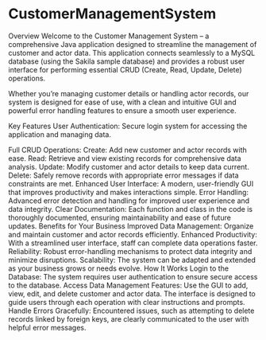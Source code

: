 # CustomerManagementSystem
Overview
Welcome to the Customer Management System – a comprehensive Java application designed to streamline the management of customer and actor data. This application connects seamlessly to a MySQL database (using the Sakila sample database) and provides a robust user interface for performing essential CRUD (Create, Read, Update, Delete) operations.

Whether you’re managing customer details or handling actor records, our system is designed for ease of use, with a clean and intuitive GUI and powerful error handling features to ensure a smooth user experience.

Key Features
User Authentication: Secure login system for accessing the application and managing data.

Full CRUD Operations:
Create: Add new customer and actor records with ease.
Read: Retrieve and view existing records for comprehensive data analysis.
Update: Modify customer and actor details to keep data current.
Delete: Safely remove records with appropriate error messages if data constraints are met.
Enhanced User Interface: A modern, user-friendly GUI that improves productivity and makes interactions simple.
Error Handling: Advanced error detection and handling for improved user experience and data integrity.
Clear Documentation: Each function and class in the code is thoroughly documented, ensuring maintainability and ease of future updates.
Benefits for Your Business
Improved Data Management: Organize and maintain customer and actor records efficiently.
Enhanced Productivity: With a streamlined user interface, staff can complete data operations faster.
Reliability: Robust error-handling mechanisms to protect data integrity and minimize disruptions.
Scalability: The system can be adapted and extended as your business grows or needs evolve.
How It Works
Login to the Database: The system requires user authentication to ensure secure access to the database.
Access Data Management Features:
Use the GUI to add, view, edit, and delete customer and actor data.
The interface is designed to guide users through each operation with clear instructions and prompts.
Handle Errors Gracefully: Encountered issues, such as attempting to delete records linked by foreign keys, are clearly communicated to the user with helpful error messages.
